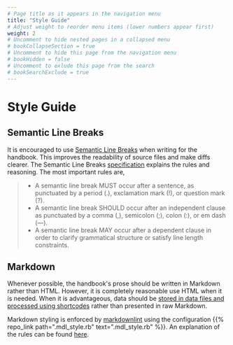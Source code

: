 ```yaml
---
# Page title as it appears in the navigation menu
title: "Style Guide"
# Adjust weight to reorder menu items (lower numbers appear first)
weight: 2
# Uncomment to hide nested pages in a collapsed menu
# bookCollapseSection = true
# Uncomment to hide this page from the navigation menu
# bookHidden = false
# Uncomment to exlude this page from the search
# bookSearchExclude = true
---
```


# Style Guide

## Semantic Line Breaks

It is encouraged to use [Semantic Line Breaks](https://sembr.org/) when writing for the handbook.
This improves the readability of source files and make diffs clearer.
The Semantic Line Breaks [specification](https://sembr.org) explains the rules and reasoning.
The most important rules are,

> - A semantic line break MUST occur after a sentence, as punctuated by a period (.), exclamation mark (!), or question mark (?).
> - A semantic line break SHOULD occur after an independent clause as punctuated by a comma (,), semicolon (;), colon (:), or em dash (—).
> - A semantic line break MAY occur after a dependent clause in order to clarify grammatical structure or satisfy line length constraints.

## Markdown

Whenever possible, the handbook's prose should be written in Markdown rather than HTML.
However, it is completely reasonable use HTML when it is needed.
When it is advantageous, data should be [stored in data files and processed using shortcodes](https://gohugo.io/templates/data-templates/) rather than presented in raw Markdown.

Markdown styling is enforced by [markdownlint](https://github.com/markdownlint/markdownlint) using the configuration {{% repo_link path=".mdl_style.rb" text=".mdl_style.rb" %}}.
An explanation of the rules can be found [here](https://github.com/markdownlint/markdownlint/blob/master/docs/RULES.md).
